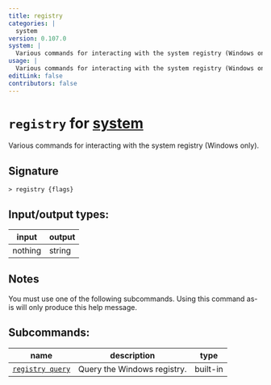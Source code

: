```yaml
---
title: registry
categories: |
  system
version: 0.107.0
system: |
  Various commands for interacting with the system registry (Windows only).
usage: |
  Various commands for interacting with the system registry (Windows only).
editLink: false
contributors: false
---
```

<!-- This file is automatically generated. Please edit the command in https://github.com/nushell/nushell instead. -->

# `registry` for [system](/commands/categories/system.md)

<div class='command-title'>Various commands for interacting with the system registry (Windows only).</div>

## Signature

```> registry {flags} ```


## Input/output types:

| input   | output |
| ------- | ------ |
| nothing | string |
## Notes
You must use one of the following subcommands. Using this command as-is will only produce this help message.

## Subcommands:

| name                                                 | description                 | type     |
| ---------------------------------------------------- | --------------------------- | -------- |
| [`registry query`](/commands/docs/registry_query.md) | Query the Windows registry. | built-in |